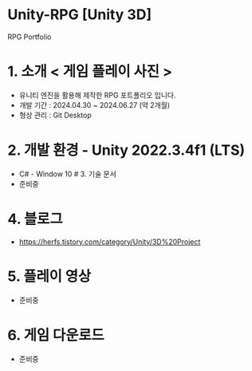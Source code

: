 # Unity-RPG [Unity 3D]
RPG Portfolio
# 1. 소개 < 게임 플레이 사진 > 
- 유니티 엔진을 활용해 제작한 RPG 포트폴리오 입니다.
- 개발 기간 : 2024.04.30 ~ 2024.06.27 (약 2개월)
- 형상 관리 : Git Desktop
# 2. 개발 환경 - Unity 2022.3.4f1 (LTS)
- C# - Window 10  # 3. 기술 문서
- 준비중
# 4. 블로그
- https://herfs.tistory.com/category/Unity/3D%20Project
# 5. 플레이 영상
- 준비중
# 6. 게임 다운로드
- 준비중
